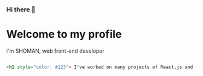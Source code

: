 ### Hi there 👋

<!--
**SHOMANS/SHOMANS** is a ✨ _special_ ✨ repository because its `README.md` (this file) appears on your GitHub profile.

Here are some ideas to get you started:

- 🔭 I’m currently working on ...
- 🌱 I’m currently learning ...
- 👯 I’m looking to collaborate on ...
- 🤔 I’m looking for help with ...
- 💬 Ask me about ...
- 📫 How to reach me: ...
- 😄 Pronouns: ...
- ⚡ Fun fact: ...
-->


# Welcome to my profile 

I'm SHOMAN, web front-end developer

```html

<h1 style="color: #123"> I've worked on many projects of React.js and front-end development</h1>
  
  ```

